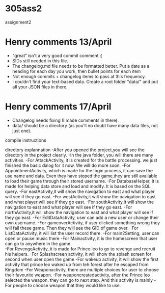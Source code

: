 # 305ass2
assignment2


# Henry comments 13/April
- "great" isn't a very good commit comment :)
- SIDs still needed in this file.
- The changelog.md file needs to be formatted better. Put a date as a heading for each day you work, then bullet points for each item
- Not enough commits + changelog items to pass at this frequency.
- I couldn't find your text-based data. Create a root folder "data/" and put all your JSON files in there.

# Henry comments 17/April
- Changelog needs fixing (I made comments in there).
- data/ should be a directory (as you'll no doubt have many data files, not just one).

compile instructions

directory explannation
-After you opened the project,you will see the directory in the project clearly.
-In the java folder, you will there are many activities.
-For AttackActivity, it is created for the battle processing. we just finished the basic dalog for it now. We will do more soon.
-For AppointmentActivity, which is made for the login process, it can save the use name and data. Even they have stoped the game,they are still available to load their game through their stored username.
-For DatabaseHelper, it is made for helping data store and load and modify. It is based on the SQL query.
-For eastActivity,it will show the navigation to east and what player will see if they go east.
-For westActivity,it will show the navigation to east and what player will see if they go east.
-For southActivity,it will show the navigation to east and what player will see if they go east.
-For northActivity,it will show the navigation to east and what player will see if they go east.
-For EditDataActivity, user can add a new user or change their own username.
-For gameoverActivity, if user clicked something wrong they will fail these game. Then they will see the GID of game over.
-For ListDataActivity, it will list the user record there.
-For main2Setting, user can open or pause music there 
-For Mainactivity, it is the homescreen that user can go to anywhere in the game\
-For RevengeActivity, it is made for Prince leo to go to revenge and recruit his helpers.
-For Splashscreen activity, it will show the splash screen for second when user open the game
-For wakeup activity, it will show the first activity that prince leo waked up from teh forest after he escaped from Kingdom
-For Weaponactivity, there are multiple choices for user to choose their favourite weapon.
-For weaponcreatedactivity, after the Prince leo selected the weapon. they can go to next step. And this activity is mainly -For people to choose weapon that they would like to use.
